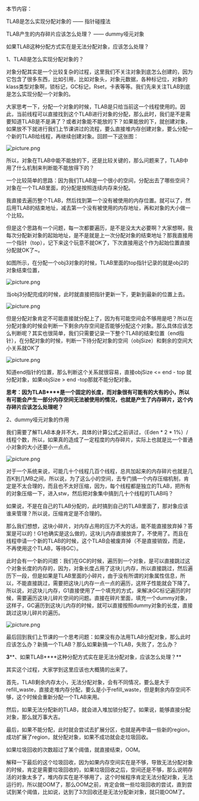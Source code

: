 本节内容：

TLAB是怎么实现分配对象的 —— 指针碰撞法

TLAB产生的内存碎片应该怎么处理？ —— dummy哑元对象

如果TLAB这种分配方式实在是无法分配对象，应该怎么处理？

 

1、TLAB是怎么实现分配对象的？

对象分配其实是一个比较复杂的过程，这里我们不关注对象到底怎么创建的，因为它包含了很多东西，比如引用，比如对象头，对象元数据，各种标记位，对象的klass类型对象啊，锁标记，GC标记，Rset，卡表等等。我们先来关注TLAB到底是怎么实现分配一个对象的。

大家思考一下，分配一个对象的时候，TLAB是只给当前这一个线程使用的。因此，当前线程可以直接找到这个TLAB进行对象的分配，那么此时，我们是不是需要知道TLAB是不是满了？或者对象能不能放的下？如果能放的下，就创建对象，如果放不下就进行我们上节课讲过的流程，要么直接堆内存创建对象，要么分配一个新的TLAB给线程，再继续创建对象。回顾一下这张图：

![picture.png](http://wechatapppro-1252524126.file.myqcloud.com/image/ueditor/3408400_1640327759.png)

所以，对象在TLAB中能不能放的下，还是比较关键的，那么问题来了，TLAB中用了什么机制来判断能不能放得下的？

一个比较简单的思路：因为我们TLAB是一个很小的空间，分配出去了哪些空间？对象在一个TLAB里面，的分配是按照连续内存来分配。

我直接去遍历整个TLAB，然后找到第一个没有被使用的内存位置。就可以了，然后用TLAB的结束地址，减去第一个没有被使用的内存地址，再和对象的大小做一个比较。

但是这个思路有一个问题，每一次都要遍历，是不是没太大必要啊？大家想啊，我每次分配新对象的起始地址，是不是就是上一次分配对象的结束地址？那我直接用一个指针（top），记下来这个玩意不就OK了，下次直接用这个作为起始位置直接分配就OK了~。

如图所示，在分配一个obj3对象的时候，TLAB里面的top指针记录的就是obj2的对象结束位置，

![picture.png](http://wechatapppro-1252524126.file.myqcloud.com/image/ueditor/99603900_1640327758.png)

当obj3分配完成的时候，此时就直接把指针更新一下，更新到最新的位置上去。

![picture.png](http://wechatapppro-1252524126.file.myqcloud.com/image/ueditor/1972200_1640327759.png)

但是分配对象肯定不可能直接就分配上了，因为有可能空间会不够用是吧？所以在分配对象的时候会判断一下剩余内存空间是否能够分配这个对象。那么具体应该怎么判断呢？其实也很简单，我们只需要记录一下整个TLAB的结束位置（end指针），在分配对象的时候，判断一下待分配对象的空间（objSize）和剩余的空间大小关系就OK了

![picture.png](http://wechatapppro-1252524126.file.myqcloud.com/image/ueditor/2458600_1640327759.png)

知道end指针的位置，那么判断这个关系就很容易，直接objSize <= end - top 就分配对象，如果objSize > end -top那就不能分配对象。

 

**思考：因为TLAB****是一个固定的长度，而对象很有可能有的大有的小，所以有可能会产生一部分内存空间无法被使用的情况，也就是产生了内存碎片，这个内存碎片应该怎么处理呢？**

2、dummy哑元对象的作用

我们需要了解TLAB本身并不大，具体的计算公式之前讲过，（Eden * 2 * 1%）/线程个数，所以，如果真的造成了一定程度的内存碎片，实际上也就是比一个普通小对象的大小还要小一点点。

![picture.png](http://wechatapppro-1252524126.file.myqcloud.com/image/ueditor/22196700_1640327759.png)

对于一个系统来说，可能几十个线程几百个线程，总共加起来的内存碎片也就是几百K到几MB之间，所以说，为了这么小的空间，去专门搞一个内存压缩机制，肯定是不太合理的，而且也不太好压缩，因为，每个线程都是独立的TLAB，把所有的对象压缩一下，进入stw，然后把对象集中搞到几十个线程的TLAB吗？

如果说，不是在自己的TLAB分配的，此时搞到自己的TLAB里面了，那对象应该谁来管理？所以说，压缩肯定是不合理的。

那么我们想想，这块小碎片，对内存占用的压力不大的话，能不能直接放弃掉？答案是可以的！G1也确实是这么做的，这块儿内存直接放弃了，不使用了。而且在线程申请一个新的TLAB的时候，这个TLAB会被废弃掉（不是直接销毁，而是，不再使用这个TLAB，等待GC）。

 

此时会有一个新的问题：我们在GC的时候，遍历到一个对象，是可以直接跳过这个对象长度的内存的，因为，对象长度占用了这块儿内存，所以直接跳过，然后遍历下一段，但是如果是TLAB里面的小碎片，由于没有所谓的对象属性信息，所以，不能直接跳过，需要把这块儿内存一点一点的遍历，这样子性能就会下降了。所以说，对这块儿内存，G1直接使用了一个填充的方式，来解决GC标记遍历的时候，需要遍历这块儿碎片空间的问题。直接在碎片里面，填充一个dummy对象，这样子，GC遍历到这块儿内存的时候，就可以直接按照dummy对象的长度，直接跳过这块儿碎片的遍历。

![picture.png](http://wechatapppro-1252524126.file.myqcloud.com/image/ueditor/25014400_1640327759.png)

 

最后回到我们上节课的一个思考问题：如果没有办法用TLAB分配对象，那么此时应该怎么办？新搞一个TLAB？那么如果新搞一个TLAB，失败了，怎么办？

 

**3****、如果TLAB****这种分配方式实在是无法分配对象，应该怎么处理？**

其实这个过程，大家学到这里应该也大概猜的出来了。

首先，TLAB剩余内存太小，无法分配对象，会有不同情况，要么是大于refill_waste，直接走堆内存分配，要么是小于refill_waste，但是剩余内存空间不够，这个时候会重新分配一个TLAB来用。

然后，如果无法分配新的TLAB，就会进入堆加锁分配了。如果说，能够直接分配对象，那么就万事大吉。

最后，如果不能分配，此时就会尝试去扩展分区，也就是再申请一些新的region，成功扩展了region，就分配对象，如果不成功就会走垃圾回收。

如果垃圾回收的次数超过了某个阈值，就直接结束，OOM。

 

解释一下最后的这个垃圾回收，因为如果内存空间实在是不够，导致无法分配对象的时候，肯定是需要垃圾回收的，如果垃圾回收之后，空间还是不够，那么说明存活的对象太多了，堆内存实在是不够用了，这个时候程序肯定无法分配对象，无法运行的，所以就OOM了，那么OOM之前，肯定会做一些垃圾回收的尝试，直到尝试到某个阈值，比如说，达到了3次回收还是无法分配新对象，就只能OOM了。